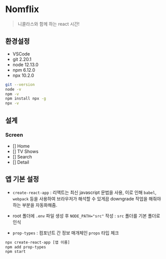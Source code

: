 # Nomflix

> 니콜라스와 함께 하는 react 시간!

## 환경설정

- VSCode
- git 2.20.1
- node 12.13.0
- npm 6.12.0
- npx 10.2.0

```bash
git --version
node -v
npm -v
npm install npx -g
npx -v
```

## 설계

### Screen

- [] Home
- [] TV Shows
- [] Search
- [] Detail



## 앱 기본 설정

- `create-react-app` : 리액트는 최신 javascript 문법을 사용, 이로 인해 `babel`, `webpack` 등을 사용하여 브라우저가 해석할 수 있게끔 downgrade 작업을 해줘야 하는 부분을 자동화해줌.

- root 폴더에 `.env` 파일 생성 후 `NODE_PATH="src"` 작성 : `src` 폴더를 기본 폴더로 인식
- `prop-types` : 컴포넌트 간 정보 매개체인 `props` 타입 체크

```bash
npx create-react-app [앱 이름]
npm add prop-types
npm start
```

